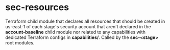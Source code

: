 # sec-resources

Terraform child module that declares all resources that should be created in us-east-1 of each stage's security account that aren't declared in the **account-baseline** child module nor related to any capabilities with dedicated Terraform configs in **capabilities/**. Called by the **sec-\<stage\>** root modules.
